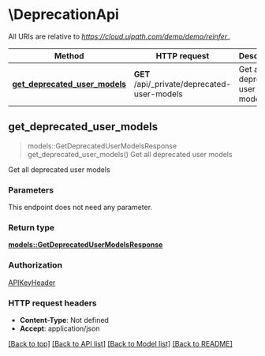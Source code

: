 # \DeprecationApi

All URIs are relative to *https://cloud.uipath.com/demo/demo/reinfer_*

Method | HTTP request | Description
------------- | ------------- | -------------
[**get_deprecated_user_models**](DeprecationApi.md#get_deprecated_user_models) | **GET** /api/_private/deprecated-user-models | Get all deprecated user models



## get_deprecated_user_models

> models::GetDeprecatedUserModelsResponse get_deprecated_user_models()
Get all deprecated user models

Get all deprecated user models

### Parameters

This endpoint does not need any parameter.

### Return type

[**models::GetDeprecatedUserModelsResponse**](GetDeprecatedUserModelsResponse.md)

### Authorization

[APIKeyHeader](../README.md#APIKeyHeader)

### HTTP request headers

- **Content-Type**: Not defined
- **Accept**: application/json

[[Back to top]](#) [[Back to API list]](../README.md#documentation-for-api-endpoints) [[Back to Model list]](../README.md#documentation-for-models) [[Back to README]](../README.md)

